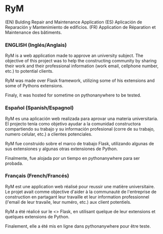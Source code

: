 # RyM
(EN) Bulding Repair and Maintenance Application
(ES) Aplicación de Reparación y Mantenimiento de edificios.
(FR) Application de Réparation et Maintenance des bâtiments.

### ENGLISH (Inglés/Anglais) ###
RyM is a web application made to approve an university subject. The objective of this project was to help the constructing
community by sharing their work and their professional information (work email, cellphone number, etc.) to potential clients.

RyM was made over Flask framework, utilizing some of his extensions and some of Pythons extensions. 

Finaly, it was hosted for sometime on pythonanywhere to be tested.

### Español (Spanish/Espagnol) ###
RyM es una aplicación web realizada para aprovar una materia universitaria. El projecto tenía como objetivo ayudar a la
comunidad constructora compartiendo su trabajo y su información profesional (corre de su trabajo, numero celular, etc.)
a clientes potenciales.

RyM fue construido sobre el marco de trabajo Flask, utilizando algunas de sus extensiones y algunas otras extensiones de Python.

Finalmente, fue alojada por un tiempo en pythonanywhere para ser probada.

### Français (French/Francés) ###
RyM est une application web réalisé pour reussir une matière universitaire. Le projet avait comme objective d'aider à la
communauté de l'entreprise de construction en partagant leur travaille et leur information professionnel (l'email de leur
travaile, leur numéro, etc.) aux client potentiels.

RyM a été réalicé sur le <<framework>> Flask, en utilisant quelque de leur extensions et quelques extensions de Python.

Finalement, elle a été mis en ligne dans pythonanywhere pour être teste.
